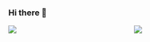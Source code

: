 ### Hi there 👋
<div style="display: flex;">
    <img src="https://github-readme-stats.vercel.app/api/top-langs/?username=dayeonYou&layout=compact" style="flex: 1;">
    <img src="https://github-readme-stats.vercel.app/api?username=dayeonYou&show_icons=true&theme=radical" style="flex: 1;">
</div>


<!--
**dayeonYou/dayeonYou** is a ✨ _special_ ✨ repository because its `README.md` (this file) appears on your GitHub profile.

Here are some ideas to get you started:

- 🔭 I’m currently working on ...
- 🌱 I’m currently learning ...
- 👯 I’m looking to collaborate on ...
- 🤔 I’m looking for help with ...
- 💬 Ask me about ...
- 📫 How to reach me: ...
- 😄 Pronouns: ...
- ⚡ Fun fact: ...

-->
